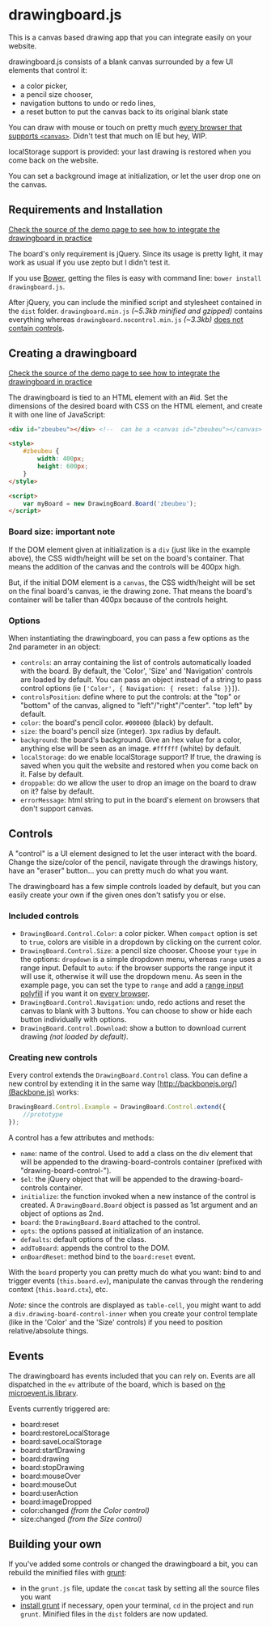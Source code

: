 # drawingboard.js

This is a canvas based drawing app that you can integrate easily on your website.

drawingboard.js consists of a blank canvas surrounded by a few UI elements that control it:

* a color picker,
* a pencil size chooser,
* navigation buttons to undo or redo lines,
* a reset button to put the canvas back to its original blank state

You can draw with mouse or touch on pretty much [every browser that supports `<canvas>`](http://caniuse.com/#feat=canvas). Didn't test that much on IE but hey, WIP.

localStorage support is provided: your last drawing is restored when you come back on the website.

You can set a background image at initialization, or let the user drop one on the canvas.

## Requirements and Installation

[Check the source of the demo page to see how to integrate the drawingboard in practice](http://manu.habite.la/drawingboard/example/)

The board's only requirement is jQuery. Since its usage is pretty light, it may work as usual if you use zepto but I didn't test it.

If you use [Bower](http://twitter.github.com/bower/), getting the files is easy with command line: `bower install drawingboard.js`.

After jQuery, you can include the minified script and stylesheet contained in the `dist` folder. `drawingboard.min.js` *(~5.3kb minified and gzipped)* contains everything whereas `drawingboard.nocontrol.min.js` *(~3.3kb)* [does not contain controls](http://manu.habite.la/drawingboard/img/moto.jpg).

## Creating a drawingboard

[Check the source of the demo page to see how to integrate the drawingboard in practice](http://manu.habite.la/drawingboard/example/)

The drawingboard is tied to an HTML element with an #id. Set the dimensions of the desired board with CSS on the HTML element, and create it with one line of JavaScript:

```html
<div id="zbeubeu"></div> <!--  can be a <canvas id="zbeubeu"></canvas> to set board's size differently; see below -->

<style>
	#zbeubeu {
		width: 400px;
		height: 600px;
	}
</style>

<script>
	var myBoard = new DrawingBoard.Board('zbeubeu');
</script>
```

### Board size: important note

If the DOM element given at initialization is a `div` (just like in the example above), the CSS width/height will be set on the board's container. That means the addition of the canvas and the controls will be 400px high.

But, if the initial DOM element is a `canvas`, the CSS width/height will be set on the final board's canvas, ie the drawing zone. That means the board's container will be taller than 400px because of the controls height.

### Options

When instantiating the drawingboard, you can pass a few options as the 2nd parameter in an object:

* `controls`: an array containing the list of controls automatically loaded with the board. By default, the 'Color', 'Size' and 'Navigation' controls are loaded by default. You can pass an object instead of a string to pass control options (ie `['Color', { Navigation: { reset: false }}]`).
* `controlsPosition`: define where to put the controls: at the "top" or "bottom" of the canvas, aligned to "left"/"right"/"center". "top left" by default.
* `color`: the board's pencil color. `#000000` (black) by default.
* `size`: the board's pencil size (integer). `3`px radius by default.
* `background`: the board's background. Give an hex value for a color, anything else will be seen as an image. `#ffffff` (white) by default.
* `localStorage`: do we enable localStorage support? If true, the drawing is saved when you quit the website and restored when you come back on it. False by default.
* `droppable`: do we allow the user to drop an image on the board to draw on it? false by default.
* `errorMessage`: html string to put in the board's element on browsers that don't support canvas.

## Controls

A "control" is a UI element designed to let the user interact with the board. Change the size/color of the pencil, navigate through the drawings history, have an "eraser" button... you can pretty much do what you want.

The drawingboard has a few simple controls loaded by default, but you can easily create your own if the given ones don't satisfy you or else.

### Included controls

* `DrawingBoard.Control.Color`: a color picker. When `compact` option is set to `true`, colors are visible in a dropdown by clicking on the current color.
* `DrawingBoard.Control.Size`: a pencil size chooser. Choose your `type` in the options: `dropdown` is a simple dropdown menu, whereas `range` uses a range input. Default to `auto`: if the browser supports the range input it will use it, otherwise it will use the dropdown menu. As seen in the example page, you can set the type to `range` and add a [range input polyfill](https://github.com/freqdec/fd-slider) if you want it on [every browser](http://caniuse.com/#feat=input-range).
* `DrawingBoard.Control.Navigation`: undo, redo actions and reset the canvas to blank with 3 buttons. You can choose to show or hide each button individually with options.
* `DrawingBoard.Control.Download`: show a button to download current drawing *(not loaded by default)*.

### Creating new controls

Every control extends the `DrawingBoard.Control` class. You can define a new control by extending it in the same way [http://backbonejs.org/](Backbone.js) works:

```javascript
DrawingBoard.Control.Example = DrawingBoard.Control.extend({
	//prototype
});
```

A control has a few attributes and methods:

* `name`: name of the control. Used to add a class on the div element that will be appended to the drawing-board-controls container (prefixed with "drawing-board-control-").
* `$el`: the jQuery object that will be appended to the drawing-board-controls container.
* `initialize`: the function invoked when a new instance of the control is created. A `DrawingBoard.Board` object is passed as 1st argument and an object of options as 2nd.
* `board`: the `DrawingBoard.Board` attached to the control.
* `opts`: the options passed at initialization of an instance.
* `defaults`: default options of the class.
* `addToBoard`: appends the control to the DOM.
* `onBoardReset`: method bind to the `board:reset` event.

With the `board` property you can pretty much do what you want: bind to and trigger events (`this.board.ev`), manipulate the canvas through the rendering context (`this.board.ctx`), etc.

*Note:* since the controls are displayed as `table-cell`, you might want to add a `div.drawing-board-control-inner` when you create your control template (like in the 'Color' and the 'Size' controls) if you need to position relative/absolute things.

## Events

The drawingboard has events included that you can rely on. Events are all dispatched in the `ev` attribute of the board, which is based on [the microevent.js library](https://github.com/jeromeetienne/microevent.js).

Events currently triggered are:

* board:reset
* board:restoreLocalStorage
* board:saveLocalStorage
* board:startDrawing
* board:drawing
* board:stopDrawing
* board:mouseOver
* board:mouseOut
* board:userAction
* board:imageDropped
* color:changed *(from the Color control)*
* size:changed *(from the Size control)*


## Building your own

If you've added some controls or changed the drawingboard a bit, you can rebuild the minified files with [grunt](http://gruntjs.com/):

* in the `grunt.js` file, update the `concat` task by setting all the source files you want
* [install grunt](http://gruntjs.com/getting-started) if necessary, open your terminal, `cd` in the project and run `grunt`. Minified files in the `dist` folders are now updated.
